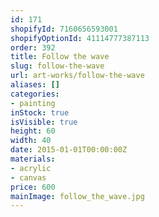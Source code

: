 ```yaml
---
id: 171
shopifyId: 7160656593001
shopifyOptionId: 41114777387113
order: 392
title: Follow the wave
slug: follow-the-wave
url: art-works/follow-the-wave
aliases: []
categories:
- painting
inStock: true
isVisible: true
height: 60
width: 40
date: 2015-01-01T00:00:00Z
materials:
- acrylic
- canvas
price: 600
mainImage: follow_the_wave.jpg
---
```

